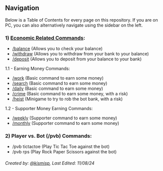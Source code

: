 ## Navigation 
Below is a Table of Contents for every page on this repository. If you are on PC, you can also alternatively navigate using the sidebar on the left.

### 1) [Economic Related Commands](https://github.com/ketarre/information/blob/main/%CE%B9.EconomicCommands):
- [/balance](https://github.com/ketarre/information/blob/main/%CE%B9balance.md) (Allows you to check your balance)
- [/withdraw](https://github.com/ketarre/information/blob/main/%CE%B9withdraw.md) (Allows you to withdraw from your bank to your balance)
- [/deposit](https://github.com/ketarre/information/blob/main/%CE%B9deposit.md) (Allows you to deposit from your balance to your bank)

1.1 - Earning Money Commands:
- [/work](https://github.com/ketarre/information/blob/main/%CE%B9%CE%B9work.md) (Basic command to earn some money)
- [/search](https://github.com/ketarre/information/blob/main/%CE%B9%CE%B9search.md) (Basic command to earn some money)
- [/daily](https://github.com/ketarre/information/blob/main/%CE%B9%CE%B9daily.md) (Basic command to earn some money)
- [/crime](https://github.com/ketarre/information/blob/main/%CE%B9%CE%B9crime.md) (Basic command to earn some money, with a risk)
- [/heist](https://github.com/ketarre/information/blob/main/%CE%B9%CE%B9heist.md) (Minigame to try to rob the bot bank, with a risk)

1.2 - Supporter Money Earning Commands:
- [/weekly](https://github.com/ketarre/information/blob/main/%CE%B9%CE%B9%CE%B9weekly.md) (Supporter command to earn some money)
- [/monthly](https://github.com/ketarre/information/blob/main/%CE%B9%CE%B9%CE%B9monthly.md) (Supporter command to earn some money)

### 2) Player vs. Bot (/pvb) Commands:
- /pvb tictactoe (Play Tic Tac Toe against the bot)
- /pvb rps (Play Rock Paper Scissors against the bot)



###### Created by: [@kismisp](https://discordapp.com/users/1206865169846632450), Last Edited: 11/08/24
